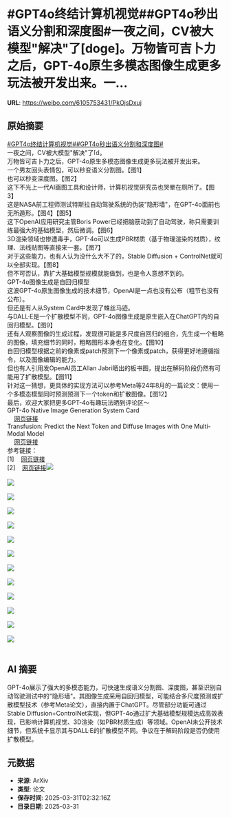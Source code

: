 # #GPT4o终结计算机视觉##GPT4o秒出语义分割和深度图#一夜之间，CV被大模型"解决"了[doge]。万物皆可吉卜力之后，GPT-4o原生多模态图像生成更多玩法被开发出来。一...

**URL**: https://weibo.com/6105753431/PkOjsDxuj

## 原始摘要

<a href="https://m.weibo.cn/search?containerid=231522type%3D1%26t%3D10%26q%3D%23GPT4o%E7%BB%88%E7%BB%93%E8%AE%A1%E7%AE%97%E6%9C%BA%E8%A7%86%E8%A7%89%23&amp;extparam=%23GPT4o%E7%BB%88%E7%BB%93%E8%AE%A1%E7%AE%97%E6%9C%BA%E8%A7%86%E8%A7%89%23" data-hide=""><span class="surl-text">#GPT4o终结计算机视觉#</span></a><a href="https://m.weibo.cn/search?containerid=231522type%3D1%26t%3D10%26q%3D%23GPT4o%E7%A7%92%E5%87%BA%E8%AF%AD%E4%B9%89%E5%88%86%E5%89%B2%E5%92%8C%E6%B7%B1%E5%BA%A6%E5%9B%BE%23&amp;extparam=%23GPT4o%E7%A7%92%E5%87%BA%E8%AF%AD%E4%B9%89%E5%88%86%E5%89%B2%E5%92%8C%E6%B7%B1%E5%BA%A6%E5%9B%BE%23" data-hide=""><span class="surl-text">#GPT4o秒出语义分割和深度图#</span></a><br>一夜之间，CV被大模型"解决"了<span class="url-icon"><img alt="[doge]" src="https://h5.sinaimg.cn/m/emoticon/icon/others/d_doge-be7f768d78.png" style="width:1em; height:1em;" referrerpolicy="no-referrer"></span>。<br>万物皆可吉卜力之后，GPT-4o原生多模态图像生成更多玩法被开发出来。<br>一个男友回头表情包，可以秒变语义分割图。【图1】<br>也可以秒变深度图。【图2】<br>这下不光上一代AI画图工具和设计师，计算机视觉研究员也哭晕在厕所了。【图3】<br>这是NASA前工程师测试特斯拉自动驾驶系统的伪装"隐形墙"，在GPT-4o面前也无所遁形。【图4】【图5】<br>这下OpenAI应用研究主管Boris Power已经把脑筋动到了自动驾驶，称只需要训练最强大的基础模型，然后微调。【图6】<br>3D渲染领域也惨遭毒手，GPT-4o可以生成PBR材质（基于物理渲染的材质），纹理、法线贴图等直接来一套。【图7】<br>对于这些能力，也有人认为没什么大不了的，Stable Diffusion + ControlNet就可以全部实现。【图8】<br>但不可否认，靠扩大基础模型规模就能做到，也是令人意想不到的。<br>GPT-4o图像生成是自回归模型<br>这波GPT-4o原生图像生成的技术细节，OpenAI是一点也没有公布（粗节也没有公布）。<br>但还是有人从System Card中发现了蛛丝马迹。<br>与DALL·E是一个扩散模型不同，GPT-4o图像生成是原生嵌入在ChatGPT内的自回归模型。【图9】<br>还有人观察图像的生成过程，发现很可能是多尺度自回归的组合，先生成一个粗略的图像，填充细节的同时，粗略图形本身也在变化。【图10】<br>自回归模型根据之前的像素或patch预测下一个像素或patch，获得更好地遵循指令，以及图像编辑的能力。<br>但也有人引用发OpenAI员工Allan Jabri晒出的板书图，提出在解码阶段仍然有可能用了扩散模型。【图11】<br>针对这一猜想，更具体的实现方法可以参考Meta等24年8月的一篇论文：使用一个多模态模型同时预测预测下一个token和扩散图像。【图12】<br>最后，欢迎大家把更多GPT-4o有趣玩法晒到评论区～<br>GPT-4o Native Image Generation System Card<br><a href="https://weibo.cn/sinaurl?u=https%3A%2F%2Fcdn.openai.com%2F11998be9-5319-4302-bfbf-1167e093f1fb%2FNative_Image_Generation_System_Card.pdf" data-hide=""><span class="url-icon"><img style="width: 1rem;height: 1rem" src="https://h5.sinaimg.cn/upload/2015/09/25/3/timeline_card_small_web_default.png" referrerpolicy="no-referrer"></span><span class="surl-text">网页链接</span></a><br>Transfusion: Predict the Next Token and Diffuse Images with One Multi-Modal Model<br><a href="https://weibo.cn/sinaurl?u=https%3A%2F%2Farxiv.org%2Fabs%2F2408.11039v1" data-hide=""><span class="url-icon"><img style="width: 1rem;height: 1rem" src="https://h5.sinaimg.cn/upload/2015/09/25/3/timeline_card_small_web_default.png" referrerpolicy="no-referrer"></span><span class="surl-text">网页链接</span></a><br>参考链接：<br>[1]<a href="https://weibo.cn/sinaurl?u=https%3A%2F%2Fx.com%2FfofrAI%2Fstatus%2F1905289275316326679" data-hide=""><span class="url-icon"><img style="width: 1rem;height: 1rem" src="https://h5.sinaimg.cn/upload/2015/09/25/3/timeline_card_small_web_default.png" referrerpolicy="no-referrer"></span><span class="surl-text">网页链接</span></a><br>[2]<a href="https://weibo.cn/sinaurl?u=https%3A%2F%2Fx.com%2Fa_karvonen%2Fstatus%2F1905372299814932963" data-hide=""><span class="url-icon"><img style="width: 1rem;height: 1rem" src="https://h5.sinaimg.cn/upload/2015/09/25/3/timeline_card_small_web_default.png" referrerpolicy="no-referrer"></span><span class="surl-text">网页链接</span></a><img style="" src="https://tvax2.sinaimg.cn/large/006Fd7o3ly1hzy0cpifijj30u00aj0x5.jpg" referrerpolicy="no-referrer"><br><br><img style="" src="https://tvax1.sinaimg.cn/large/006Fd7o3ly1hzy0cpzt92j30u00rmthk.jpg" referrerpolicy="no-referrer"><br><br><img style="" src="https://tvax1.sinaimg.cn/large/006Fd7o3ly1hzy0cplhcbj30u00tp7a6.jpg" referrerpolicy="no-referrer"><br><br><img style="" src="https://tvax1.sinaimg.cn/large/006Fd7o3ly1hzy0cqfyoyj30p00go47f.jpg" referrerpolicy="no-referrer"><br><br><img style="" src="https://tvax2.sinaimg.cn/large/006Fd7o3ly1hzy0cshjh7g30p00do1l2.gif" referrerpolicy="no-referrer"><br><br><img style="" src="https://tvax3.sinaimg.cn/large/006Fd7o3ly1hzy0cptefzj30u00ysdni.jpg" referrerpolicy="no-referrer"><br><br><img style="" src="https://tvax4.sinaimg.cn/large/006Fd7o3ly1hzy0cpc5ywj30u006odii.jpg" referrerpolicy="no-referrer"><br><br><img style="" src="https://tvax2.sinaimg.cn/large/006Fd7o3ly1hzy0cqcbeaj30qa0hg7g9.jpg" referrerpolicy="no-referrer"><br><br><img style="" src="https://tvax3.sinaimg.cn/large/006Fd7o3ly1hzy0cp0qtqj30qa05aabp.jpg" referrerpolicy="no-referrer"><br><br><img style="" src="https://tvax3.sinaimg.cn/large/006Fd7o3ly1hzy0cp76q6j30i50a2agl.jpg" referrerpolicy="no-referrer"><br><br><img style="" src="https://tvax3.sinaimg.cn/large/006Fd7o3ly1hzy0cq8zx3j30u00r5wq8.jpg" referrerpolicy="no-referrer"><br><br><img style="" src="https://tvax2.sinaimg.cn/large/006Fd7o3ly1hzy0cqh681j30u00v74b7.jpg" referrerpolicy="no-referrer"><br><br><img style="" src="https://tvax1.sinaimg.cn/large/006Fd7o3ly1hzy0cp2c6fj30u00enn03.jpg" referrerpolicy="no-referrer"><br><br>

## AI 摘要

GPT-4o展示了强大的多模态能力，可快速生成语义分割图、深度图，甚至识别自动驾驶测试中的"隐形墙"。其图像生成采用自回归模型，可能结合多尺度预测或扩散模型技术（参考Meta论文），直接内置于ChatGPT。尽管部分功能可通过Stable Diffusion+ControlNet实现，但GPT-4o通过扩大基础模型规模达成高效表现，已影响计算机视觉、3D渲染（如PBR材质生成）等领域。OpenAI未公开技术细节，但系统卡显示其与DALL·E的扩散模型不同。争议在于解码阶段是否仍使用扩散模型。

## 元数据

- **来源**: ArXiv
- **类型**: 论文
- **保存时间**: 2025-03-31T02:32:16Z
- **目录日期**: 2025-03-31
